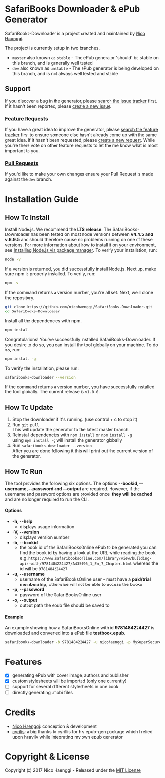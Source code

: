 # SafariBooks Downloader & ePub Generator
SafariBooks-Downloader is a project created and maintained by [Nico Haenggi](http://www.nicohaenggi.com/).

The project is currently setup in two branches.
- `master` also known as `stable` - The ePub generator 'should' be stable on this branch, and is generally well tested
- `dev` also known as `unstable` - The ePub generator is being developed on this branch, and is not always well tested and stable

## Support
If you discover a bug in the generator, please [search the issue tracker](https://github.com/nicohaenggi/SafariBooks-Downloader/issues?q=is%3Aissue+sort%3Aupdated-desc) first. If it hasn't been reported, please [create a new issue](https://github.com/nicohaenggi/SafariBooks-Downloader/issues/new).

### [Feature Requests](https://github.com/nicohaenggi/SafariBooks-Downloader/labels/Feature%20Request)
If you have a great idea to improve the generator, please [search the feature tracker](https://github.com/nicohaenggi/SafariBooks-Downloader/labels/Feature%20Request) first to ensure someone else hasn't already come up with the same great idea. If it hasn't been requested, please [create a new request](https://github.com/nicohaenggi/SafariBooks-Downloader/issues/new). While you're there vote on other feature requests to let the me know what is most important to you.

### [Pull Requests](https://github.com/nicohaenggi/SafariBooks-Downloader/pulls)
If you'd like to make your own changes ensure your Pull Request is made against the  `dev` branch.

# Installation Guide

## How To Install

Install Node.js. We recommend the **LTS release**. The SafariBooks-Downloader has been tested on most node versions between **v4.4.5 and v.6.9.5** and should therefore cause no problems running on one of these versions. For more information about how to install it on your environment, see [Installing Node.js via package manager](https://nodejs.org/en/download/package-manager/). To verify your installation, run:

```bash
node -v
```

If a version is returned, you did successfully install Node.js. Next up, make sure npm is properly installed. To verify, run:

```bash
npm -v
```

If the command returns a version number, you're all set. Next, we'll clone the repository.

```bash
git clone https://github.com/nicohaenggi/SafariBooks-Downloader.git
cd SafariBooks-Downloader
```

Install all the dependencies with npm.

```bash
npm install
```
Congratulations! You've successfully installed SafariBooks-Downloader.
If you desire to do so, you can install the tool globally on your machine. To do so, run:

```bash
npm install -g
```

To verify the installation, please run:

```bash
safaribooks-downloader --version
```

If the command returns a version number, you have successfully installed the tool globally. The current release is `v1.0.0`.

## How To Update
1. Stop the downloader if it's running. (use control + c to stop it)
2. Run `git pull`  
    This will update the generator to the latest master branch
3. Reinstall dependencies with `npm install` or `npm install -g`  
    using `npm install -g` will install the generator globally
4. Run `safaribooks-downloader --version`  
    After you are done following it this will print out the current version of the generator.

## How To Run

The tool provides the following six options. The options **--bookid, --username, --password and --output** are required. However, if the username and password options are provided once, **they will be cached** and are no longer required to run the CLI.

#### Options

* **-h, --help**
    * displays usage information
* **-V, --version**
    * displays version number
* **-b, --bookid <bookid>**
    * the book id of the SafariBooksOnline ePub to be generated
    you can find the book id by having a look at the URL while reading the book
    e.g. `https://www.safaribooksonline.com/library/view/building-apis-with/9781484224427/A435096_1_En_7_Chapter.html` whereas the id will be `9781484224427`
* **-u, --username <username>**
    * username of the SafariBooksOnline user - must have a **paid/trial membership**, otherwise will not be able to access the books
* **-p, --password <password>**
    * password of the SafariBooksOnline user
* **-o, --output <output>**
    * output path the epub file should be saved to

#### Example

An example showing how a SafariBooksOnline with id **9781484224427** is downloaded and converted into a ePub file **testbook.epub**.
```bash
safaribooks-downloader -b 9781484224427 -u nicohaenggi -p MySuperSecurePassword -o /Users/nicohanggi/Desktop/testbook.epub
```
# Features
- [x] generating ePub with cover image, authors and publisher
- [x] custom stylesheets will be imported (only one currently)
- [ ] support for several different stylesheets in one book
- [ ] directly generating .mobi files

# Credits
- [Nico Haenggi](http://www.nicohaenggi.com): conception & development
- [cyrilis](https://github.com/cyrilis): a big thanks to cyrillis for his epub-gen package which I relied upon heavily while integrating my own epub generator

# Copyright & License

Copyright (c) 2017 Nico Haenggi - Released under the [MIT License](https://github.com/nicohaenggi/SafariBooks-Downloader/blob/master/LICENSE)
